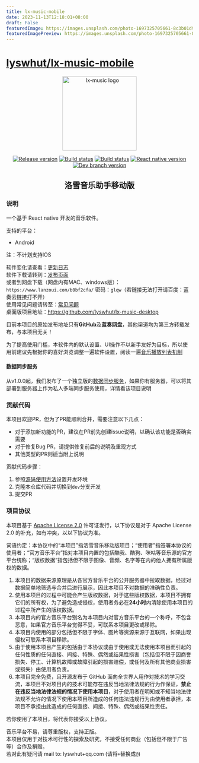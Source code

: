 ```yaml
---
title: lx-music-mobile
date: 2023-11-13T12:18:01+08:00
draft: False
featuredImage: https://images.unsplash.com/photo-1697325705661-8c3b01d90eb2?ixid=M3w0NjAwMjJ8MHwxfHJhbmRvbXx8fHx8fHx8fDE2OTk4NDg5MTd8&ixlib=rb-4.0.3
featuredImagePreview: https://images.unsplash.com/photo-1697325705661-8c3b01d90eb2?ixid=M3w0NjAwMjJ8MHwxfHJhbmRvbXx8fHx8fHx8fDE2OTk4NDg5MTd8&ixlib=rb-4.0.3
---
```


# [lyswhut/lx-music-mobile](https://github.com/lyswhut/lx-music-mobile)

<p align="center"><a href="https://github.com/lyswhut/lx-music-mobile"><img width="200" src="https://github.com/lyswhut/lx-music-mobile/blob/master/doc/images/icon.png" alt="lx-music logo"></a></p>

<p align="center">
  <a href="https://github.com/lyswhut/lx-music-mobile/releases"><img src="https://img.shields.io/github/release/lyswhut/lx-music-mobile" alt="Release version"></a>
  <a href="https://github.com/lyswhut/lx-music-mobile/actions/workflows/release.yml"><img src="https://github.com/lyswhut/lx-music-mobile/workflows/Build/badge.svg" alt="Build status"></a>
  <a href="https://github.com/lyswhut/lx-music-mobile/actions/workflows/beta-pack.yml"><img src="https://github.com/lyswhut/lx-music-mobile/workflows/Build%20Beta/badge.svg" alt="Build status"></a>
  <a href="https://github.com/facebook/react-native"><img src="https://img.shields.io/github/package-json/dependency-version/lyswhut/lx-music-mobile/react-native/master" alt="React native version"></a>
  <!-- <a href="https://github.com/lyswhut/lx-music-mobile/releases"><img src="https://img.shields.io/github/downloads/lyswhut/lx-music-mobile/latest/total" alt="Downloads"></a> -->
  <a href="https://github.com/lyswhut/lx-music-mobile/tree/dev"><img src="https://img.shields.io/github/package-json/v/lyswhut/lx-music-mobile/dev" alt="Dev branch version"></a>
  <!-- <a href="https://github.com/lyswhut/lx-music-mobile/blob/master/LICENSE"><img src="https://img.shields.io/github/license/lyswhut/lx-music-mobile" alt="License"></a> -->
</p>


<h2 align="center">洛雪音乐助手移动版</h2>

### 说明

一个基于 React native 开发的音乐软件。

支持的平台：

- Android

注：不计划支持IOS

软件变化请查看：[更新日志](https://github.com/lyswhut/lx-music-mobile/blob/master/CHANGELOG.md)<br>
软件下载请转到：[发布页面](https://github.com/lyswhut/lx-music-mobile/releases)<br>
或者到网盘下载（网盘内有MAC、windows版）：`https://www.lanzoui.com/b0bf2cfa/` 密码：`glqw`（若链接无法打开请百度：蓝奏云链接打不开）<br>
使用常见问题请转至：[常见问题](https://lyswhut.github.io/lx-music-doc/mobile/faq)<br>
桌面版项目地址：<https://github.com/lyswhut/lx-music-desktop>

目前本项目的原始发布地址只有**GitHub**及**蓝奏网盘**，其他渠道均为第三方转载发布，与本项目无关！

为了提高使用门槛，本软件内的默认设置、UI操作不以新手友好为目标，所以使用前建议先根据你的喜好浏览调整一遍软件设置，阅读一遍[音乐播放列表机制](https://lyswhut.github.io/lx-music-doc/desktop/faq/playlist)

#### 数据同步服务

从v1.0.0起，我们发布了一个独立版的[数据同步服务](https://github.com/lyswhut/lx-music-sync-server#readme)，如果你有服务器，可以将其部署到服务器上作为私人多端同步服务使用，详情看该项目说明

### 贡献代码

本项目欢迎PR，但为了PR能顺利合并，需要注意以下几点：

- 对于添加新功能的PR，建议在PR前先创建issue说明，以确认该功能是否确实需要
- 对于修复Bug PR，请提供修复前后的说明及重现方式
- 其他类型的PR则适当附上说明

贡献代码步骤：

1. 参照[源码使用方法](https://lyswhut.github.io/lx-music-doc/mobile/use-source-code)设置开发环境
2. 克隆本仓库代码并切换到`dev`分支开发
3. 提交PR

<!--
### UI界面

<p><a href="https://github.com/lyswhut/lx-music-mobile"><img width="100%" src="https://github.com/lyswhut/lx-music-mobile/blob/master/doc/images/app.png" alt="lx-music UI"></a></p> -->

### 项目协议

本项目基于 [Apache License 2.0](https://github.com/lyswhut/lx-music-mobile/blob/master/LICENSE) 许可证发行，以下协议是对于 Apache License 2.0 的补充，如有冲突，以以下协议为准。

词语约定：本协议中的“本项目”指洛雪音乐移动版项目；“使用者”指签署本协议的使用者；“官方音乐平台”指对本项目内置的包括酷我、酷狗、咪咕等音乐源的官方平台统称；“版权数据”指包括但不限于图像、音频、名字等在内的他人拥有所属版权的数据。

1. 本项目的数据来源原理是从各官方音乐平台的公开服务器中拉取数据，经过对数据简单地筛选与合并后进行展示，因此本项目不对数据的准确性负责。
2. 使用本项目的过程中可能会产生版权数据，对于这些版权数据，本项目不拥有它们的所有权，为了避免造成侵权，使用者务必在**24小时**内清除使用本项目的过程中所产生的版权数据。
3. 本项目内的官方音乐平台别名为本项目内对官方音乐平台的一个称呼，不包含恶意，如果官方音乐平台觉得不妥，可联系本项目更改或移除。
4. 本项目内使用的部分包括但不限于字体、图片等资源来源于互联网，如果出现侵权可联系本项目移除。
5. 由于使用本项目产生的包括由于本协议或由于使用或无法使用本项目而引起的任何性质的任何直接、间接、特殊、偶然或结果性损害（包括但不限于因商誉损失、停工、计算机故障或故障引起的损害赔偿，或任何及所有其他商业损害或损失）由使用者负责。
6. 本项目完全免费，且开源发布于 GitHub 面向全世界人用作对技术的学习交流，本项目不对项目内的技术可能存在违反当地法律法规的行为作保证，**禁止在违反当地法律法规的情况下使用本项目**，对于使用者在明知或不知当地法律法规不允许的情况下使用本项目所造成的任何违法违规行为由使用者承担，本项目不承担由此造成的任何直接、间接、特殊、偶然或结果性责任。

若你使用了本项目，将代表你接受以上协议。

音乐平台不易，请尊重版权，支持正版。<br>
本项目仅用于对技术可行性的探索及研究，不接受任何商业（包括但不限于广告等）合作及捐赠。<br>
若对此有疑问请 mail to: lyswhut+qq.com (请将`+`替换成`@`)
